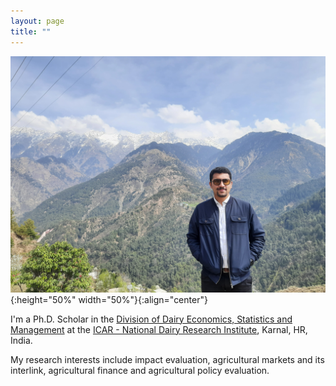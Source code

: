 ```yaml
---
layout: page
title: ""
---
```

![Profile pic](20210313_115737.jpg){:height="50%" width="50%"}{:align="center"}

I'm a Ph.D. Scholar in the [Division of Dairy Economics, Statistics and Management](http://ndri.res.in/divisions/dairy-economics-statistics-and-management/) at the [ICAR - National Dairy Research Institute](http://ndri.res.in/), Karnal, HR, India.  

My research interests include impact evaluation, agricultural markets and its interlink, agricultural finance and agricultural policy evaluation.

